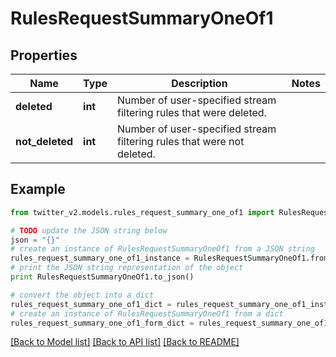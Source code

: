 # RulesRequestSummaryOneOf1


## Properties
Name | Type | Description | Notes
------------ | ------------- | ------------- | -------------
**deleted** | **int** | Number of user-specified stream filtering rules that were deleted. | 
**not_deleted** | **int** | Number of user-specified stream filtering rules that were not deleted. | 

## Example

```python
from twitter_v2.models.rules_request_summary_one_of1 import RulesRequestSummaryOneOf1

# TODO update the JSON string below
json = "{}"
# create an instance of RulesRequestSummaryOneOf1 from a JSON string
rules_request_summary_one_of1_instance = RulesRequestSummaryOneOf1.from_json(json)
# print the JSON string representation of the object
print RulesRequestSummaryOneOf1.to_json()

# convert the object into a dict
rules_request_summary_one_of1_dict = rules_request_summary_one_of1_instance.to_dict()
# create an instance of RulesRequestSummaryOneOf1 from a dict
rules_request_summary_one_of1_form_dict = rules_request_summary_one_of1.from_dict(rules_request_summary_one_of1_dict)
```
[[Back to Model list]](../README.md#documentation-for-models) [[Back to API list]](../README.md#documentation-for-api-endpoints) [[Back to README]](../README.md)


